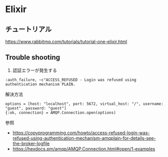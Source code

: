 # Elixir

## チュートリアル

https://www.rabbitmq.com/tutorials/tutorial-one-elixir.html


## Trouble shooting

1. 認証エラーが発生する

```text
:auth_failure, ~c"ACCESS_REFUSED - Login was refused using authentication mechanism PLAIN.
```

解決方法

```
options = [host: "localhost", port: 5672, virtual_host: "/", username: "guest", password: "guest"]
{:ok, connection} = AMQP.Connection.open(options)
```

参照

- https://copyprogramming.com/howto/access-refused-login-was-refused-using-authentication-mechanism-amqplain-for-details-see-the-broker-logfile
- https://hexdocs.pm/amqp/AMQP.Connection.html#open/1-examples

